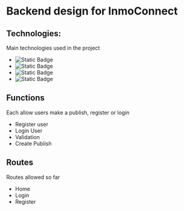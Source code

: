 # Backend design for InmoConnect
## Technologies: 
Main technologies used in the project
  - ![Static Badge](https://img.shields.io/badge/JavaScript-ES6-yellow)
  - ![Static Badge](https://img.shields.io/badge/TypeScript-blue)
  - ![Static Badge](https://img.shields.io/badge/NodeJS-green)
  - ![Static Badge](https://img.shields.io/badge/MongoDB-violet)

## Functions
Each allow users make a publish, register or login
  - Register user
  - Login User
  - Validation
  - Create Publish

## Routes
Routes allowed so far
  - Home
  - Login
  - Register
